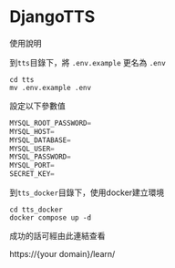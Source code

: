 # DjangoTTS

使用說明

到`tts`目錄下，將 `.env.example` 更名為 `.env`

```shell
cd tts
mv .env.example .env
```

設定以下參數值

```python
MYSQL_ROOT_PASSWORD=
MYSQL_HOST=
MYSQL_DATABASE=
MYSQL_USER=
MYSQL_PASSWORD=
MYSQL_PORT=
SECRET_KEY=
```

到`tts_docker`目錄下，使用docker建立環境

```shell
cd tts_docker
docker compose up -d
```

成功的話可經由此連結查看

https://{your domain}/learn/
